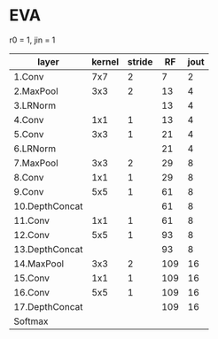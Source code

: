 # EVA

r0 = 1, jin = 1

| layer    | kernel |stride| RF | jout |
|----------|--------|------|----|------|
|1.Conv    | 7x7    |   2  |  7 |  2   |
|2.MaxPool | 3x3    |   2  | 13 |  4   |
|3.LRNorm  |        |      | 13 |  4   |
|4.Conv    | 1x1    |   1  | 13 |  4   |
|5.Conv    | 3x3    |   1  | 21 |  4   |
|6.LRNorm  |        |      | 21 |  4   |
|7.MaxPool | 3x3    |   2  | 29 |  8   |
|8.Conv    | 1x1    |   1  | 29 |  8   |
|9.Conv    | 5x5    |   1  | 61 |  8   |
|10.DepthConcat|    |      | 61 |  8   |
|11.Conv    | 1x1   |   1  | 61 |  8   |
|12.Conv   | 5x5    |   1  | 93 |  8   |
|13.DepthConcat|    |      | 93 |  8   |
|14.MaxPool| 3x3    |   2  |109 | 16   |
|15.Conv    | 1x1   |   1  |109 |  16  |
|16.Conv   | 5x5    |   1  |109 |  16  |
|17.DepthConcat|    |      |109 |  16  |
|Softmax|

